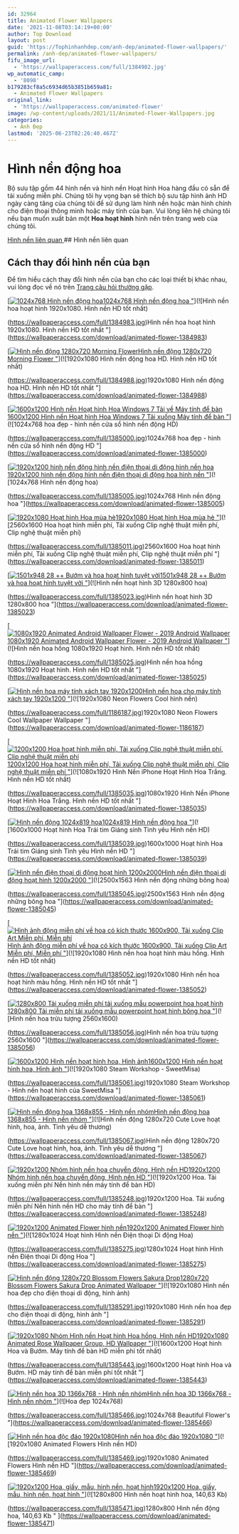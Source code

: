 ```yaml
---
id: 32964
title: Animated Flower Wallpapers
date: '2021-11-08T03:14:19+00:00'
author: Top Download
layout: post
guid: 'https://Tophinhanhdep.com/anh-dep/animated-flower-wallpapers/'
permalink: /anh-dep/animated-flower-wallpapers/
fifu_image_url:
  - 'https://wallpaperaccess.com/full/1384982.jpg'
wp_automatic_camp:
  - '8098'
b179283cf8a5c6934d65b3851b659a81:
  - Animated Flower Wallpapers
original_link:
  - 'https://wallpaperaccess.com/animated-flower'
image: /wp-content/uploads/2021/11/Animated-Flower-Wallpapers.jpg
categories:
  - Ảnh Đẹp
lastmod: '2025-06-23T02:26:40.467Z'
---
```

# Hình nền động hoa

Bộ sưu tập gồm 44 hình nền và hình nền Hoạt hình Hoa hàng đầu có sẵn để tải xuống miễn phí. Chúng tôi hy vọng bạn sẽ thích bộ sưu tập hình ảnh HD ngày càng tăng của chúng tôi để sử dụng làm hình nền hoặc màn hình chính cho điện thoại thông minh hoặc máy tính của bạn. Vui lòng liên hệ chúng tôi nếu bạn muốn xuất bản một **Hoa hoạt hình** hình nền trên trang web của chúng tôi.

[Hình nền liên quan ](#related) ## Hình nền liên quan

## Cách thay đổi hình nền của bạn

Để tìm hiểu cách thay đổi hình nền của bạn cho các loại thiết bị khác nhau, vui lòng đọc về nó trên [Trang câu hỏi thường gặp](https://tophinhanhdep.com/faq/).

  
[[![1024x768 Hình nền động hoa](https://wallpaperaccess.com/full/1384982.jpg)1024x768 Hình nền động hoa "](https://wallpaperaccess.com/download/animated-flower-1384982)](![Hình nền hoa hoạt hình 1920x1080.  Hình nền HD tốt nhất)

(https://wallpaperaccess.com/full/1384983.jpg)Hình nền hoa hoạt hình 1920x1080. Hình nền HD tốt nhất "](https://wallpaperaccess.com/download/animated-flower-1384983)

[[![Hình nền động 1280x720 Morning Flower](https://wallpaperaccess.com/full/1384985.jpg)Hình nền động 1280x720 Morning Flower "](https://wallpaperaccess.com/download/animated-flower-1384985)](![1920x1080 Hình nền động hoa HD.  Hình nền HD tốt nhất)

(https://wallpaperaccess.com/full/1384988.jpg)1920x1080 Hình nền động hoa HD. Hình nền HD tốt nhất "](https://wallpaperaccess.com/download/animated-flower-1384988)

[[![1600x1200 Hình nền Hoạt hình Hoa Windows 7 Tải về Máy tính để bàn](https://wallpaperaccess.com/full/1384990.jpg)1600x1200 Hình nền Hoạt hình Hoa Windows 7 Tải xuống Máy tính để bàn "](https://wallpaperaccess.com/download/animated-flower-1384990)](![1024x768 hoa đẹp - hình nền cửa sổ hình nền động HD)

(https://wallpaperaccess.com/full/1385000.jpg)1024x768 hoa đẹp - hình nền cửa sổ hình nền động HD "](https://wallpaperaccess.com/download/animated-flower-1385000)

[[![1920x1200 hình nền động hình nền điện thoại di động hình nền hoa](https://wallpaperaccess.com/full/1385002.jpg)1920x1200 hình nền động hình nền điện thoại di động hoa hình nền "](https://wallpaperaccess.com/download/animated-flower-1385002)](![1024x768 Hình nền động hoa)

(https://wallpaperaccess.com/full/1385005.jpg)1024x768 Hình nền động hoa "](https://wallpaperaccess.com/download/animated-flower-1385005)

[[![1920x1080 Hoạt hình Hoa mùa hè](https://wallpaperaccess.com/full/1385006.jpg)1920x1080 Hoạt hình Hoa mùa hè "](https://wallpaperaccess.com/download/animated-flower-1385006)](![2560x1600 Hoa hoạt hình miễn phí, Tải xuống Clip nghệ thuật miễn phí, Clip nghệ thuật miễn phí)

(https://wallpaperaccess.com/full/1385011.jpg)2560x1600 Hoa hoạt hình miễn phí, Tải xuống Clip nghệ thuật miễn phí, Clip nghệ thuật miễn phí "](https://wallpaperaccess.com/download/animated-flower-1385011)

[[![1501x948 28 ++ Bướm và hoa hoạt hình tuyệt vời](https://wallpaperaccess.com/full/214409.jpg)1501x948 28 ++ Bướm và hoa hoạt hình tuyệt vời "](https://wallpaperaccess.com/download/animated-flower-214409)](![Hình nền hoạt hình 3D 1280x800 hoa)

(https://wallpaperaccess.com/full/1385023.jpg)Hình nền hoạt hình 3D 1280x800 hoa "](https://wallpaperaccess.com/download/animated-flower-1385023)

[[![1080x1920 Animated Android Wallpaper Flower - 2019 Android Wallpaper](https://wallpaperaccess.com/full/1385024.jpg)1080x1920 Animated Android Wallpaper Flower - 2019 Android Wallpaper "](https://wallpaperaccess.com/download/animated-flower-1385024)](![Hình nền hoa hồng 1080x1920 Hoạt hình.  Hình nền HD tốt nhất)

(https://wallpaperaccess.com/full/1385025.jpg)Hình nền hoa hồng 1080x1920 Hoạt hình. Hình nền HD tốt nhất "](https://wallpaperaccess.com/download/animated-flower-1385025)

[[![Hình nền hoa máy tính xách tay 1920x1200](https://wallpaperaccess.com/full/1385029.jpg)Hình nền hoa cho máy tính xách tay 1920x1200 "](https://wallpaperaccess.com/download/animated-flower-1385029)](![1920x1080 Neon Flowers Cool hình nền)

(https://wallpaperaccess.com/full/1186187.jpg)1920x1080 Neon Flowers Cool Wallpaper Wallpaper "](https://wallpaperaccess.com/download/animated-flower-1186187)

[[![1200x1200 Hoa hoạt hình miễn phí, Tải xuống Clip nghệ thuật miễn phí, Clip nghệ thuật miễn phí](https://wallpaperaccess.com/full/1385030.gif)1200x1200 Hoa hoạt hình miễn phí, Tải xuống Clip nghệ thuật miễn phí, Clip nghệ thuật miễn phí "](https://wallpaperaccess.com/download/animated-flower-1385030)](![1080x1920 Hình Nền iPhone Hoạt Hình Hoa Trắng.  Hình nền HD tốt nhất)

(https://wallpaperaccess.com/full/1385035.jpg)1080x1920 Hình Nền iPhone Hoạt Hình Hoa Trắng. Hình nền HD tốt nhất "](https://wallpaperaccess.com/download/animated-flower-1385035)

[[![Hình nền động 1024x819 hoa](https://wallpaperaccess.com/full/1385037.jpg)1024x819 Hình nền động hoa "](https://wallpaperaccess.com/download/animated-flower-1385037)](![1600x1000 Hoạt hình Hoa Trái tim Giáng sinh Tình yêu Hình nền HD)

(https://wallpaperaccess.com/full/1385039.jpg)1600x1000 Hoạt hình Hoa Trái tim Giáng sinh Tình yêu Hình nền HD "](https://wallpaperaccess.com/download/animated-flower-1385039)

[[![Hình nền điện thoại di động hoạt hình 1200x2000](https://wallpaperaccess.com/full/328082.jpg)Hình nền điện thoại di động hoạt hình 1200x2000 "](https://wallpaperaccess.com/download/animated-flower-328082)](![2500x1563 Hình nền động những bông hoa)

(https://wallpaperaccess.com/full/1385045.jpg)2500x1563 Hình nền động những bông hoa "](https://wallpaperaccess.com/download/animated-flower-1385045)

[[![Hình ảnh động miễn phí về hoa có kích thước 1600x900, Tải xuống Clip Art Miễn phí, Miễn phí](https://wallpaperaccess.com/full/1385050.jpg)Hình ảnh động miễn phí về hoa có kích thước 1600x900, Tải xuống Clip Art Miễn phí, Miễn phí "](https://wallpaperaccess.com/download/animated-flower-1385050)](![1920x1080 Hình nền hoa hoạt hình màu hồng.  Hình nền HD tốt nhất)

(https://wallpaperaccess.com/full/1385052.jpg)1920x1080 Hình nền hoa hoạt hình màu hồng. Hình nền HD tốt nhất "](https://wallpaperaccess.com/download/animated-flower-1385052)

[[![1280x800 Tải xuống miễn phí tải xuống mẫu powerpoint hoa hoạt hình](https://wallpaperaccess.com/full/1385054.jpg)1280x800 Tải miễn phí tải xuống mẫu powerpoint hoạt hình bông hoa "](https://wallpaperaccess.com/download/animated-flower-1385054)](![Hình nền hoa trừu tượng 2560x1600)

(https://wallpaperaccess.com/full/1385056.jpg)Hình nền hoa trừu tượng 2560x1600 "](https://wallpaperaccess.com/download/animated-flower-1385056)

[[![1600x1200 Hình nền hoạt hình hoa, Hình ảnh](https://wallpaperaccess.com/full/1385058.jpg)1600x1200 Hình nền hoạt hình hoa, Hình ảnh "](https://wallpaperaccess.com/download/animated-flower-1385058)](![1920x1080 Steam Workshop - SweetMisa)

(https://wallpaperaccess.com/full/1385061.jpg)1920x1080 Steam Workshop - Hình nền hoạt hình của SweetMisa "](https://wallpaperaccess.com/download/animated-flower-1385061)

[[![Hình nền động hoa 1368x855 - Hình nền nhóm](https://wallpaperaccess.com/full/1385065.jpg)Hình nền động hoa 1368x855 - Hình nền nhóm "](https://wallpaperaccess.com/download/animated-flower-1385065)](![Hình nền động 1280x720 Cute Love hoạt hình, hoa, ảnh.  Tình yêu dễ thương)

(https://wallpaperaccess.com/full/1385067.jpg)Hình nền động 1280x720 Cute Love hoạt hình, hoa, ảnh. Tình yêu dễ thương "](https://wallpaperaccess.com/download/animated-flower-1385067)

[[![1920x1200 Nhóm hình nền hoa chuyển động, Hình nền HD](https://wallpaperaccess.com/full/1385074.jpg)1920x1200 Nhóm hình nền hoa chuyển động, Hình nền HD "](https://wallpaperaccess.com/download/animated-flower-1385074)](![1920x1200 Hoa.  Tải xuống miễn phí Nền hình nền máy tính để bàn HD)

(https://wallpaperaccess.com/full/1385248.jpg)1920x1200 Hoa. Tải xuống miễn phí Nền hình nền HD cho máy tính để bàn "](https://wallpaperaccess.com/download/animated-flower-1385248)

[[![1920x1200 Animated Flower hình nền](https://wallpaperaccess.com/full/1385251.jpg)1920x1200 Animated Flower hình nền "](https://wallpaperaccess.com/download/animated-flower-1385251)](![1280x1024 Hoạt hình Hình nền Điện thoại Di động Hoa)

(https://wallpaperaccess.com/full/1385275.jpg)1280x1024 Hoạt hình Hình nền Điện thoại Di động Hoa "](https://wallpaperaccess.com/download/animated-flower-1385275)

[[![Hình nền động 1280x720 Blossom Flowers Sakura Drop](https://wallpaperaccess.com/full/1385288.jpg)1280x720 Blossom Flowers Sakura Drop Animated Wallpaper "](https://wallpaperaccess.com/download/animated-flower-1385288)](![1920x1080 Hình nền hoa đẹp cho điện thoại di động, hình ảnh)

(https://wallpaperaccess.com/full/1385291.jpg)1920x1080 Hình nền hoa đẹp cho điện thoại di động, hình ảnh "](https://wallpaperaccess.com/download/animated-flower-1385291)

[[![1920x1080 Nhóm Hình nền Hoạt hình Hoa hồng, Hình nền HD](https://wallpaperaccess.com/full/1385295.jpg)1920x1080 Animated Rose Wallpaper Group, HD Wallpaper "](https://wallpaperaccess.com/download/animated-flower-1385295)](![1600x1200 Hoạt hình Hoa và Bướm.  Máy tính để bàn HD miễn phí tốt nhất)

(https://wallpaperaccess.com/full/1385443.jpg)1600x1200 Hoạt hình Hoa và Bướm. HD máy tính để bàn miễn phí tốt nhất "](https://wallpaperaccess.com/download/animated-flower-1385443)

[[![Hình nền hoa 3D 1366x768 - Hình nền nhóm](https://wallpaperaccess.com/full/1385444.jpg)Hình nền hoa 3D 1366x768 - Hình nền nhóm "](https://wallpaperaccess.com/download/animated-flower-1385444)](![Hoa đẹp 1024x768)

(https://wallpaperaccess.com/full/1385466.jpg)1024x768 Beautiful Flower's "](https://wallpaperaccess.com/download/animated-flower-1385466)

[[![Hình nền hoa độc đáo 1920x1080](https://wallpaperaccess.com/full/1385467.jpg)Hình nền hoa độc đáo 1920x1080 "](https://wallpaperaccess.com/download/animated-flower-1385467)](![1920x1080 Animated Flowers Hình nền HD)

(https://wallpaperaccess.com/full/1385469.jpg)1920x1080 Animated Flowers Hình nền HD "](https://wallpaperaccess.com/download/animated-flower-1385469)

[[![1920x1200 Hoa, giấy, mẫu, hình nền, hoạt hình](https://wallpaperaccess.com/full/1385470.jpg)1920x1200 Hoa, giấy, mẫu, hình nền, hoạt hình "](https://wallpaperaccess.com/download/animated-flower-1385470)](![1280x800 Hình nền hoạt hình hoa, 140,63 Kb)

(https://wallpaperaccess.com/full/1385471.jpg)1280x800 Hình nền động hoa, 140,63 Kb " ](https://wallpaperaccess.com/download/animated-flower-1385471)
